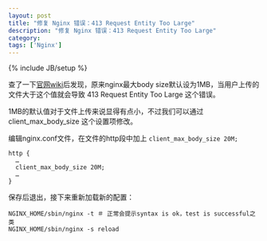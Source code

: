 ```yaml
---
layout: post
title: "修复 Nginx 错误：413 Request Entity Too Large"
description: "修复 Nginx 错误：413 Request Entity Too Large"
category: 
tags: ['Nginx']
---
```

{% include JB/setup %}

查了一下[官网wiki](http://wiki.nginx.org/HttpCoreModule#client_max_body_size)后发现，原来nginx最大body size默认设为1MB，当用户上传的文件大于这个值就会导致 413 Request Entity Too Large 这个错误。

1MB的默认值对于文件上传来说显得有点小，不过我们可以通过 client_max_body_size 这个设置项修改。

编辑nginx.conf文件，在文件的http段中加上 `client_max_body_size 20M;`

    http {
      …
      client_max_body_size 20M;
      …
    }

保存后退出，接下来重新加载新的配置：

    NGINX_HOME/sbin/nginx -t ＃ 正常会提示syntax is ok，test is successful之类
    NGINX_HOME/sbin/nginx -s reload

